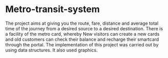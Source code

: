 # Metro-transit-system
The project aims at giving you the route, fare, distance and average total time of the journey from a desired source to a desired destination. There is a facility of the metro card, whereby New visitors can create a new cards and old customers can check their balance and recharge their smartcard through the portal. The implementation of this project was carried out by using data structures. It also used graphics.
